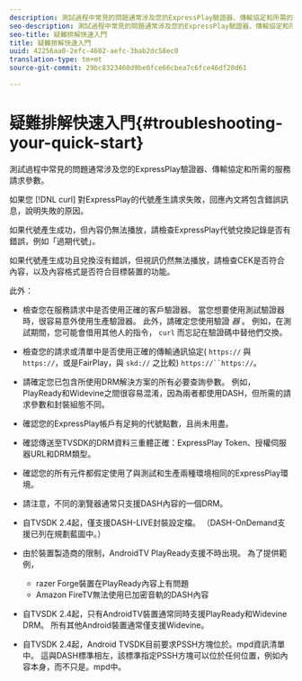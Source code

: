 ```yaml
---
description: 測試過程中常見的問題通常涉及您的ExpressPlay驗證器、傳輸協定和所需的服務請求參數。
seo-description: 測試過程中常見的問題通常涉及您的ExpressPlay驗證器、傳輸協定和所需的服務請求參數。
seo-title: 疑難排解快速入門
title: 疑難排解快速入門
uuid: 42256aa0-2efc-4602-aefc-3bab2dc58ec0
translation-type: tm+mt
source-git-commit: 29bc8323460d9be0fce66cbea7c6fce46df20d61

---
```



# 疑難排解快速入門{#troubleshooting-your-quick-start}

測試過程中常見的問題通常涉及您的ExpressPlay驗證器、傳輸協定和所需的服務請求參數。

如果您 [!DNL curl] 對ExpressPlay的代號產生請求失敗，回應內文將包含錯誤訊息，說明失敗的原因。

如果代號產生成功，但內容仍無法播放，請檢查ExpressPlay代號兌換記錄是否有錯誤，例如「過期代號」。

如果代號產生成功且兌換沒有錯誤，但視訊仍然無法播放，請檢查CEK是否符合內容，以及內容格式是否符合目標裝置的功能。

此外：

* 檢查您在服務請求中是否使用正確的客戶驗證器。 當您想要使用測試驗證器時，很容易意外使用生產驗證器。 此外，請確定您使用驗證 *器* 。 例如，在測試期間，您可能會借用其他人的指令， `curl` 而忘記在驗證碼中替他們交換。

* 檢查您的請求或清單中是否使用正確的傳輸通訊協定( `https://` 與 `https://`，或是FairPlay，與 `skd://` 之比較) `https://``https://`。

* 請確定您已包含所使用DRM解決方案的所有必要查詢參數。 例如，PlayReady和Widevine之間很容易混淆，因為兩者都使用DASH，但所需的請求參數和封裝組態不同。
* 確認您的ExpressPlay帳戶有足夠的代號點數，且尚未用盡。
* 確認傳送至TVSDK的DRM資料三重體正確：ExpressPlay Token、授權伺服器URL和DRM類型。
* 確認您的所有元件都假定使用了與測試和生產兩種環境相同的ExpressPlay環境。
* 請注意，不同的瀏覽器通常只支援DASH內容的一個DRM。
* 自TVSDK 2.4起，僅支援DASH-LIVE封裝設定檔。 （DASH-OnDemand支援已列在規劃藍圖中。）
* 由於裝置製造商的限制，AndroidTV PlayReady支援不時出現。 為了提供範例，

   * razer Forge裝置在PlayReady內容上有問題
   * Amazon FireTV無法使用已加密音軌的DASH內容

* 自TVSDK 2.4起，只有AndroidTV裝置通常同時支援PlayReady和Widevine DRM。 所有其他Android裝置通常僅支援Widevine。
* 自TVSDK 2.4起，Android TVSDK目前要求PSSH方塊位於。mpd資訊清單中。 這與DASH標準相左，該標準指定PSSH方塊可以位於任何位置，例如內容本身，而不只是。mpd中。

